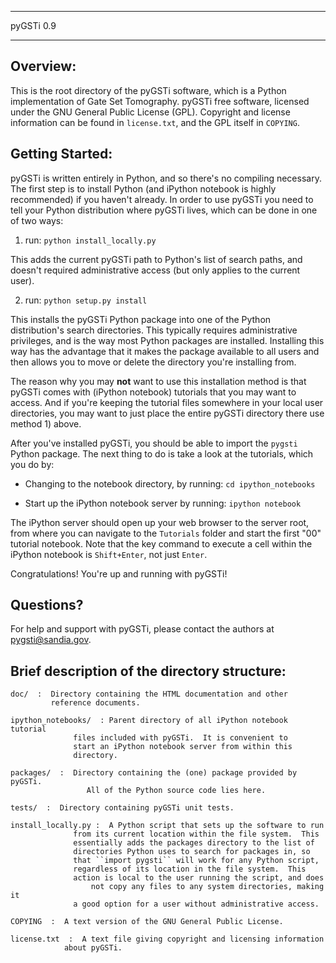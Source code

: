 ********************************************************************************
  pyGSTi 0.9 
********************************************************************************

Overview:
--------
This is the root directory of the pyGSTi software, which is a Python
 implementation of Gate Set Tomography.  pyGSTi free software, licensed
 under the GNU General Public License (GPL).  Copyright and license information
 can be found in ``license.txt``, and the GPL itself in ``COPYING``.


Getting Started:
---------------
pyGSTi is written entirely in Python, and so there's no compiling necessary.
The first step is to install Python (and iPython notebook is highly
recommended) if you haven't already.   In order to use pyGSTi you need to
tell your Python distribution where pyGSTi lives, which can be done in one
 of two ways:

1) run: ``python install_locally.py``

  This adds the current pyGSTi path to Python's list of search paths, and
  doesn't required administrative access (but only applies to the current user).

2) run: ``python setup.py install``

  This installs the pyGSTi Python package into one of the Python distribution's
  search directories.  This typically requires administrative privileges, and
  is the way most Python packages are installed.  Installing this way has the
  advantage that it makes the package available to all users and then allows 
  you to move or delete the directory you're installing from.

  The reason why you may **not** want to use this installation method is that 
  pyGSTi comes with (iPython notebook) tutorials that you may want to access.
  And if you're keeping the tutorial files somewhere in your local user
  directories, you may want to just place the entire pyGSTi directory there
  use method 1) above.

After you've installed pyGSTi, you should be able to import the 
`pygsti` Python package.  The next thing to do is take a look at
the tutorials, which you do by:

* Changing to the notebook directory, by running:
    ``cd ipython_notebooks``

* Start up the iPython notebook server by running:
  ``ipython notebook``

The iPython server should open up your web browser to the server root,
from where you can navigate to the ``Tutorials`` folder and start the 
first "00" tutorial notebook.  Note that the key command to execute
a cell within the iPython notebook is ``Shift+Enter``, not just ``Enter``.

Congratulations!  You're up and running with pyGSTi!




Questions?
----------
For help and support with pyGSTi, please contact the authors at
pygsti@sandia.gov.





Brief description of the directory structure:
--------------------------------------------
```
doc/  :  Directory containing the HTML documentation and other
         reference documents.

ipython_notebooks/  : Parent directory of all iPython notebook tutorial
		      files included with pyGSTi.  It is convenient to
		      start an iPython notebook server from within this
		      directory.

packages/  :  Directory containing the (one) package provided by pyGSTi.
	             All of the Python source code lies here.

tests/  :  Directory containing pyGSTi unit tests.

install_locally.py :  A Python script that sets up the software to run 
		      from its current location within the file system.  This
		      essentially adds the packages directory to the list of
		      directories Python uses to search for packages in, so
		      that ``import pygsti`` will work for any Python script,
		      regardless of its location in the file system.  This
		      action is local to the user running the script, and does
                  not copy any files to any system directories, making it
		      a good option for a user without administrative access.

COPYING  :  A text version of the GNU General Public License.

license.txt  :  A text file giving copyright and licensing information
	        about pyGSTi.
```